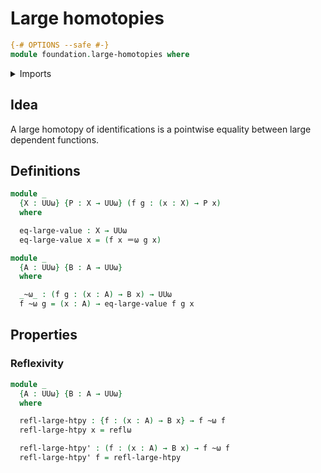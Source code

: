 # Large homotopies

```agda
{-# OPTIONS --safe #-}
module foundation.large-homotopies where
```

<details><summary>Imports</summary>

```agda
open import foundation.large-identity-types

open import foundation-core.universe-levels
```

</details>

## Idea

A large homotopy of identifications is a pointwise equality between large
dependent functions.

## Definitions

```agda
module _
  {X : UUω} {P : X → UUω} (f g : (x : X) → P x)
  where

  eq-large-value : X → UUω
  eq-large-value x = (f x ＝ω g x)
```

```agda
module _
  {A : UUω} {B : A → UUω}
  where

  _~ω_ : (f g : (x : A) → B x) → UUω
  f ~ω g = (x : A) → eq-large-value f g x
```

## Properties

### Reflexivity

```agda
module _
  {A : UUω} {B : A → UUω}
  where

  refl-large-htpy : {f : (x : A) → B x} → f ~ω f
  refl-large-htpy x = reflω

  refl-large-htpy' : (f : (x : A) → B x) → f ~ω f
  refl-large-htpy' f = refl-large-htpy
```
